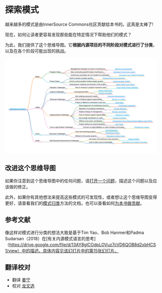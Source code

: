 # 探索模式

越来越多的模式是由InnerSource Commons社区贡献给本书的。这真是太棒了!

现在，如何让读者更容易发现那些能在特定情况下帮助他们的模式？

为此，我们提供了这个思维导图。它**根据内源项目的不同阶段对模式进行了分类**，以及在各个阶段可能出现的挑战。

![内源模式的思维导图](../../pattern-categorization/innersource-program-mind-map.png)

## 改进这个思维导图

如果你注意到这个思维导图中的任何问题，请[打开一个问题](https://github.com/InnerSourceCommons/InnerSourcePatterns/issues)，描述这个问题以及应该做的修正。

此外，如果你有其他想法来提高这些模式的可发现性，或者想让这个思维导图变得更好，请查看我们的[模式归类](https://github.com/InnerSourceCommons/InnerSourcePatterns/blob/main/pattern-categorization/README.md)方法的文档，也可以查看如何[为本书做贡献](contribution.md)。

## 参考文献

像这样对模式进行分类的想法大致是基于Tim Yao、Bob Hanmer和Padma Sudarsan（2018）在[有关内源模式语言的思考]（https://drive.google.com/file/d/13AY8glCOdpLOVuz7cVD6QOB8d2xbHCS1/view）中的描述。具体内容见该幻灯片中的第15张幻灯片。

## 翻译校对

* 翻译 [姜宁](https://github.com/willemjiang)
* 校对 [龙文选](https://github.com/hncslwx)
